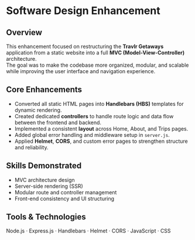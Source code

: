 # Software Design Enhancement

## Overview

This enhancement focused on restructuring the **Travlr Getaways** application from a static website into a full **MVC (Model-View-Controller)** architecture.  
The goal was to make the codebase more organized, modular, and scalable while improving the user interface and navigation experience.

## Core Enhancements

- Converted all static HTML pages into **Handlebars (HBS)** templates for dynamic rendering.
- Created dedicated **controllers** to handle route logic and data flow between the frontend and backend.
- Implemented a consistent **layout** across Home, About, and Trips pages.
- Added global error handling and middleware setup in `server.js`.
- Applied **Helmet**, **CORS**, and custom error pages to strengthen structure and reliability.

## Skills Demonstrated

- MVC architecture design
- Server-side rendering (SSR)
- Modular route and controller management
- Front-end consistency and UI structuring

## Tools & Technologies

Node.js · Express.js · Handlebars · Helmet · CORS · JavaScript · CSS
